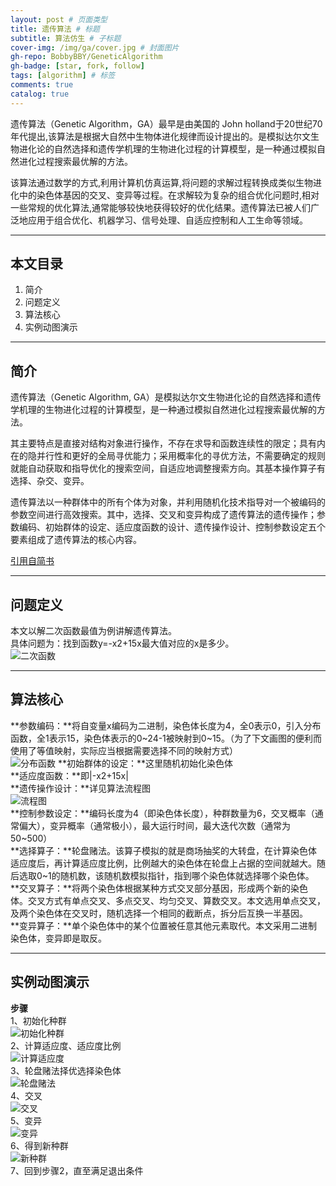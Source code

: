 ```yaml
---
layout: post # 页面类型
title: 遗传算法 # 标题
subtitle: 算法仿生 # 子标题
cover-img: /img/ga/cover.jpg # 封面图片
gh-repo: BobbyBBY/GeneticAlgorithm
gh-badge: [star, fork, follow]
tags: [algorithm] # 标签
comments: true
catalog: true
---
```


遗传算法（Genetic Algorithm，GA）最早是由美国的 John holland于20世纪70年代提出,该算法是根据大自然中生物体进化规律而设计提出的。是模拟达尔文生物进化论的自然选择和遗传学机理的生物进化过程的计算模型，是一种通过模拟自然进化过程搜索最优解的方法。  

该算法通过数学的方式,利用计算机仿真运算,将问题的求解过程转换成类似生物进化中的染色体基因的交叉、变异等过程。在求解较为复杂的组合优化问题时,相对一些常规的优化算法,通常能够较快地获得较好的优化结果。遗传算法已被人们广泛地应用于组合优化、机器学习、信号处理、自适应控制和人工生命等领域。

---

## 本文目录

1. 简介
2. 问题定义
3. 算法核心
4. 实例动图演示  

---

## 简介  

遗传算法（Genetic Algorithm, GA）是模拟达尔文生物进化论的自然选择和遗传学机理的生物进化过程的计算模型，是一种通过模拟自然进化过程搜索最优解的方法。  

其主要特点是直接对结构对象进行操作，不存在求导和函数连续性的限定；具有内在的隐并行性和更好的全局寻优能力；采用概率化的寻优方法，不需要确定的规则就能自动获取和指导优化的搜索空间，自适应地调整搜索方向。其基本操作算子有选择、杂交、变异。  

遗传算法以一种群体中的所有个体为对象，并利用随机化技术指导对一个被编码的参数空间进行高效搜索。其中，选择、交叉和变异构成了遗传算法的遗传操作；参数编码、初始群体的设定、适应度函数的设计、遗传操作设计、控制参数设定五个要素组成了遗传算法的核心内容。  

[引用自简书](https://www.jianshu.com/p/ae5157c26af9)

---

## 问题定义

本文以解二次函数最值为例讲解遗传算法。  
具体问题为：找到函数y=-x2+15x最大值对应的x是多少。  
![二次函数](/img/ga/func.png)

---

## 算法核心

**参数编码：**将自变量x编码为二进制，染色体长度为4，全0表示0，引入分布函数，全1表示15，染色体表示的0~24-1被映射到0~15。（为了下文画图的便利而使用了等值映射，实际应当根据需要选择不同的映射方式）  
![分布函数](/img/ga/distribute.png)
**初始群体的设定：**这里随机初始化染色体  
**适应度函数：**即|-x2+15x|  
**遗传操作设计：**详见算法流程图  
![流程图](/img/ga/flow.png)  
**控制参数设定：**编码长度为4（即染色体长度），种群数量为6，交叉概率（通常偏大），变异概率（通常极小），最大运行时间，最大迭代次数（通常为50~500）  
**选择算子：**轮盘赌法。该算子模拟的就是商场抽奖的大转盘，在计算染色体适应度后，再计算适应度比例，比例越大的染色体在轮盘上占据的空间就越大。随后选取0~1的随机数，该随机数模拟指针，指到哪个染色体就选择哪个染色体。  
**交叉算子：**将两个染色体根据某种方式交叉部分基因，形成两个新的染色体。交叉方式有单点交叉、多点交叉、均匀交叉、算数交叉。本文选用单点交叉，及两个染色体在交叉时，随机选择一个相同的截断点，拆分后互换一半基因。  
**变异算子：**单个染色体中的某个位置被任意其他元素取代。本文采用二进制染色体，变异即是取反。  

---

## 实例动图演示

**步骤**  
1、初始化种群  
![初始化种群](/img/ga/init.gif)  
2、计算适应度、适应度比例  
![计算适应度](/img/ga/cal.gif)  
3、轮盘赌法择优选择染色体  
![轮盘赌法](/img/ga/gamble.gif)  
4、交叉  
![交叉](/img/ga/cross.gif)  
5、变异  
![变异](/img/ga/variation.gif)  
6、得到新种群  
![新种群](/img/ga/new.png)  
7、回到步骤2，直至满足退出条件  
